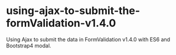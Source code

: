 # using-ajax-to-submit-the-formValidation-v1.4.0
Using Ajax to submit the data in FormValidation v1.4.0 with ES6 and Bootstrap4 modal.
